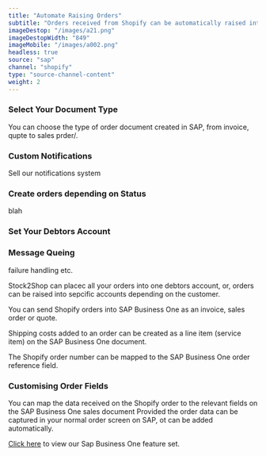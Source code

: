 ```yaml
---
title: "Automate Raising Orders"
subtitle: "Orders received from Shopify can be automatically raised into SAP Business One."
imageDestop: "/images/a21.png"
imageDestopWidth: "849"
imageMobile: "/images/a002.png"
headless: true
source: "sap"
channel: "shopify"
type: "source-channel-content"
weight: 2
---
```


### Select Your Document Type

You can choose the type of order document created in SAP, from invoice, qupte to sales prder/.

### Custom Notifications

Sell our notifications system

### Create orders depending on Status

blah

### Set Your Debtors Account

### Message Queing

failure handling etc.

Stock2Shop can placec all your orders into one debtors account, or, orders can be raised into sepcific accounts depending on the customer.

You can send Shopify orders into SAP Business One as an invoice, sales order or quote.

Shipping costs added to an order can be created as a line item (service item) on the SAP Business One document.

The Shopify order number can be mapped to the SAP Business One order reference field.

### Customising Order Fields

You can map the data received on the Shopify order to the relevant fields on the SAP Business One sales document
Provided the order data can be captured in your normal order screen on SAP, ot can be added automatically.

[Click here](/help "Sap One Features") to view our Sap Business One feature set.